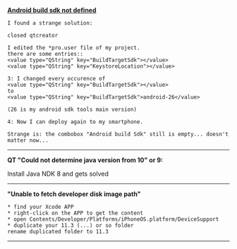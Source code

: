 [**Android build sdk not defined**](https://forum.qt.io/topic/83476/android-build-sdk-not-defined-check-android-settings-qt-5-9-1-qtcreator-4-4-0-with-android-studio/16)

```
I found a strange solution:

closed qtcreator

I edited the *pro.user file of my project.
there are some entries::
<value type="QString" key="BuildTargetSdk"></value>
<value type="QString" key="KeystoreLocation"></value>

3: I changed every occurence of
<value type="QString" key="BuildTargetSdk"></value>
to
<value type="QString" key="BuildTargetSdk">android-26</value>

(26 is my android sdk tools main version)

4: Now I can deploy again to my smartphone.

Strange is: the combobox "Android build Sdk" still is empty... doesn't matter now...
```
***

**QT "Could not determine java version from 10" or 9:**

Install Java NDK 8 and gets solved

***

**"Unable to fetch developer disk image path"**

```
* find your Xcode APP
* right-click on the APP to get the content
* open Contents/Developer/Platforms/iPhoneOS.platform/DeviceSupport
* duplicate your 11.3 (...) or so folder
rename duplicated folder to 11.3
```
***